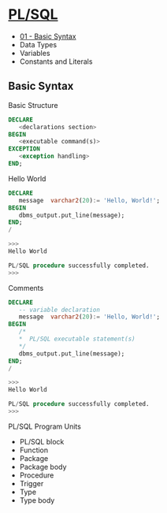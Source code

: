 
[PL/SQL](https://www.tutorialspoint.com/plsql/index.htm)
======

* <a href='#01'>01 - Basic Syntax</a>
* Data Types
* Variables
* Constants and Literals

<h2 id="01">Basic Syntax</h2>

Basic Structure

```sql
DECLARE 
   <declarations section> 
BEGIN 
   <executable command(s)>
EXCEPTION 
   <exception handling> 
END;
```

Hello World

```sql
DECLARE 
   message  varchar2(20):= 'Hello, World!'; 
BEGIN 
   dbms_output.put_line(message); 
END; 
/ 

>>>
Hello World  

PL/SQL procedure successfully completed.
>>>
```

Comments

```sql
DECLARE 
   -- variable declaration 
   message  varchar2(20):= 'Hello, World!'; 
BEGIN 
   /* 
   *  PL/SQL executable statement(s) 
   */ 
   dbms_output.put_line(message); 
END; 
/

>>>
Hello World

PL/SQL procedure successfully completed.
>>>
```

PL/SQL Program Units

  * PL/SQL block
  * Function
  * Package
  * Package body
  * Procedure
  * Trigger
  * Type
  * Type body

